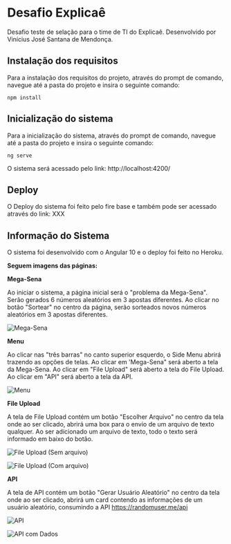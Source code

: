 # Desafio Explicaê 
Desafio teste de selação para o time de TI do Explicaê.
Desenvolvido por Vinícius José Santana de Mendonça.

## Instalação dos requisitos
Para a instalação dos requisitos do projeto, através do prompt de comando, navegue até a pasta do projeto e insira o seguinte comando:

```
npm install
```

## Inicialização do sistema
Para a inicialização do sistema, através do prompt de comando, navegue até a pasta do projeto e insira o seguinte comando:

```
ng serve
```

O sistema será acessado pelo link: http://localhost:4200/

## Deploy
O Deploy do sistema foi feito pelo fire base e também pode ser acessado através do link: XXX
  

## Informação do Sistema
O sistema foi desenvolvido com o Angular 10 e o deploy foi feito no Heroku.

<b>Seguem imagens das páginas:</b>


<b>Mega-Sena</b>

Ao iniciar o sistema, a página inicial será o "problema da Mega-Sena". Serão gerados 6 números aleatórios em 3 apostas diferentes.
Ao clicar no botão "Sortear" no centro da página, serão sorteados novos números aleatórios em 3 apostas diferentes.

![Mega-Sena](https://i.imgur.com/LysjI0x.jpg)

<b>Menu</b>

Ao clicar nas "três barras" no canto superior esquerdo, o Side Menu abrirá trazendo as opções de telas.
Ao clicar em 'Mega-Sena" será aberto a tela da Mega-Sena.
Ao clicar em "File Upload" será aberto a tela do File Upload.
Ao clicar em "API" será aberto a tela da API.

![Menu](https://i.imgur.com/srW3uNX.jpg)

<b>File Upload</b>

A tela de File Upload contém um botão "Escolher Arquivo" no centro da tela onde ao ser clicado, abrirá uma box para o envio de um arquivo de texto qualquer.
Ao ser adicionado um arquivo de texto, todo o texto será informado em baixo do botão.

![File Upload (Sem arquivo)](https://i.imgur.com/C7akz83.png)

![File Upload (Com arquivo)](https://i.imgur.com/1NP3K0U.jpg)

<b>API</b>

A tela de API contém um botão "Gerar Usuário Aleatório" no centro da tela onde ao ser clicado, abrirá um card contendo as informações de um usuário aleatório, consumindo a API https://randomuser.me/api

![API](https://i.imgur.com/vkICmrH.jpg)

![API com Dados](https://i.imgur.com/YWeAiXg.jpg)
